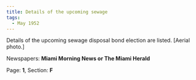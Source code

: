 ```yaml
---  
title: Details of the upcoming sewage  
tags:  
  - May 1952  
---  
```

  
Details of the upcoming sewage disposal bond election are listed. [Aerial photo.]  
  
Newspapers: **Miami Morning News or The Miami Herald**  
  
Page: **1**, Section: **F** 
